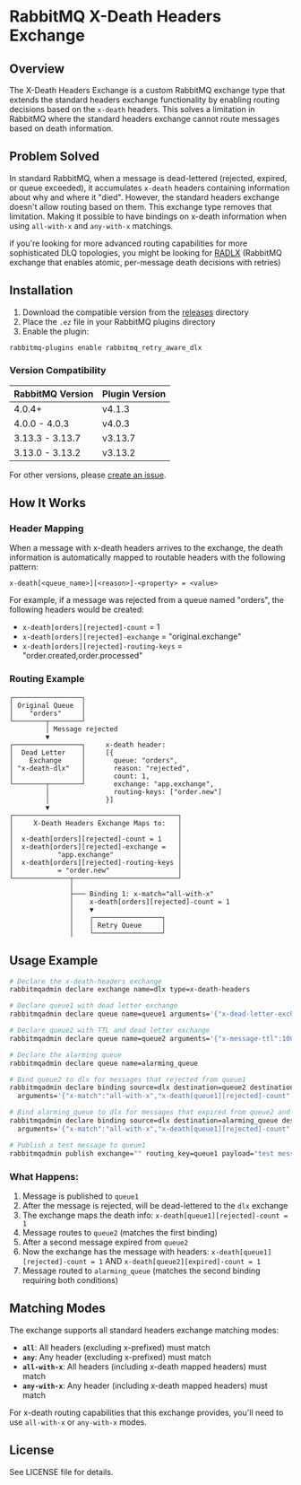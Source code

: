 # RabbitMQ X-Death Headers Exchange

## Overview

The X-Death Headers Exchange is a custom RabbitMQ exchange type that extends the standard headers exchange functionality by enabling routing decisions based on the `x-death` headers. This solves a limitation in RabbitMQ where the standard headers exchange cannot route messages based on death information.

## Problem Solved

In standard RabbitMQ, when a message is dead-lettered (rejected, expired, or queue exceeded), it accumulates `x-death` headers containing information about why and where it "died". However, the standard headers exchange doesn't allow routing based on them. This exchange type removes that limitation. Making it possible to have bindings on x-death information when using `all-with-x` and `any-with-x` matchings. 


if you're looking for more advanced routing capabilities for more sophisticated DLQ topologies, you might be looking for [RADLX](https://github.com/iifawzi/rabbitmq-retry-aware-dlx) (RabbitMQ exchange that enables atomic, per-message death decisions with retries) 

## Installation

1. Download the compatible version from the [releases](releases/) directory
2. Place the `.ez` file in your RabbitMQ plugins directory
3. Enable the plugin:
```bash
rabbitmq-plugins enable rabbitmq_retry_aware_dlx
```

### Version Compatibility

| RabbitMQ Version | Plugin Version  |
|------------------|-----------------|
| 4.0.4+           | v4.1.3          |
| 4.0.0 - 4.0.3    | v4.0.3          |
| 3.13.3 - 3.13.7  | v3.13.7         |
| 3.13.0 - 3.13.2  | v3.13.2         |

For other versions, please [create an issue](https://github.com/your-repo/issues).

## How It Works

### Header Mapping

When a message with x-death headers arrives to the exchange, the death information is automatically mapped to routable headers with the following pattern:

```
x-death[<queue_name>][<reason>]-<property> = <value>
```

For example, if a message was rejected from a queue named "orders", the following headers would be created:
- `x-death[orders][rejected]-count` = 1
- `x-death[orders][rejected]-exchange` = "original.exchange"
- `x-death[orders][rejected]-routing-keys` = "order.created,order.processed"

### Routing Example

```
┌─────────────────┐
│ Original Queue  │
│    "orders"     │
└────────┬────────┘
         │ Message rejected
         ▼
┌─────────────────┐     x-death header:
│  Dead Letter    │     [{
│    Exchange     │       queue: "orders",
│ "x-death-dlx"   │       reason: "rejected",
│                 │       count: 1,
└────────┬────────┘       exchange: "app.exchange",
         │                routing-keys: ["order.new"]
         │              }]
         ▼
┌─────────────────────────────────────────┐
│     X-Death Headers Exchange Maps to:   │
│                                         │
│  x-death[orders][rejected]-count = 1    │
│  x-death[orders][rejected]-exchange =   │
│           "app.exchange"                │
│  x-death[orders][rejected]-routing-keys │
│           = "order.new"                 │
└──────────────┬──────────────────────────┘
               │
               ├─── Binding 1: x-match="all-with-x"
               │    x-death[orders][rejected]-count = 1
               │    ▼
               │    ┌─────────────────┐
               │    │ Retry Queue     │
               │    └─────────────────┘
```

## Usage Example

```bash
# Declare the x-death-headers exchange
rabbitmqadmin declare exchange name=dlx type=x-death-headers

# Declare queue1 with dead letter exchange
rabbitmqadmin declare queue name=queue1 arguments='{"x-dead-letter-exchange":"dlx"}'

# Declare queue2 with TTL and dead letter exchange  
rabbitmqadmin declare queue name=queue2 arguments='{"x-message-ttl":1000,"x-dead-letter-exchange":"dlx"}'

# Declare the alarming queue
rabbitmqadmin declare queue name=alarming_queue

# Bind queue2 to dlx for messages that rejected from queue1
rabbitmqadmin declare binding source=dlx destination=queue2 destination_type=queue \
  arguments='{"x-match":"all-with-x","x-death[queue1][rejected]-count":1}'

# Bind alarming_queue to dlx for messages that expired from queue2 and rejected from queue1
rabbitmqadmin declare binding source=dlx destination=alarming_queue destination_type=queue \
  arguments='{"x-match":"all-with-x","x-death[queue1][rejected]-count":1,"x-death[queue2][expired]-count":1}'

# Publish a test message to queue1
rabbitmqadmin publish exchange="" routing_key=queue1 payload="test message"
```

### What Happens:

1. Message is published to `queue1`
2. After the message is rejected, will be dead-lettered to the `dlx` exchange
3. The exchange maps the death info: `x-death[queue1][rejected]-count = 1`
4. Message routes to `queue2` (matches the first binding)
5. After a second message expired from `queue2` 
6. Now the exchange has the message with headers: `x-death[queue1][rejected]-count = 1` AND `x-death[queue2][expired]-count = 1`
7. Message routed to `alarming_queue` (matches the second binding requiring both conditions)

## Matching Modes

The exchange supports all standard headers exchange matching modes:

- **`all`**: All headers (excluding x-prefixed) must match
- **`any`**: Any header (excluding x-prefixed) must match
- **`all-with-x`**: All headers (including x-death mapped headers) must match
- **`any-with-x`**: Any header (including x-death mapped headers) must match

For x-death routing capabilities that this exchange provides, you'll need to use `all-with-x` or `any-with-x` modes.

## License

See LICENSE file for details.